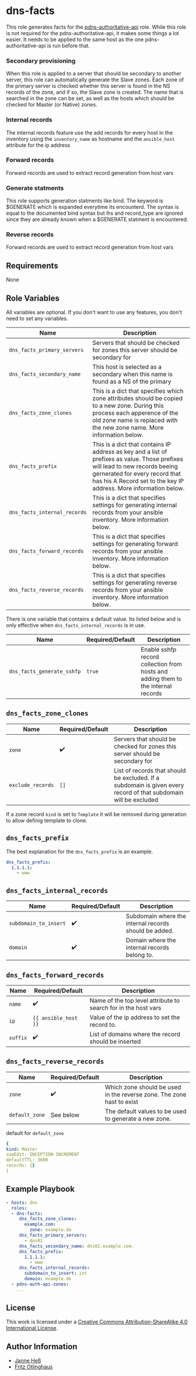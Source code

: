 # dns-facts

This role generates facts for the [pdns-authoritative-api](https://github.com/stuvusIT/pdns-authoritative-api) role.
While this role is not required for the pdns-authoritative-api, it makes some things a lot easier.
It needs to be applied to the same host as the one pdns-authoritative-api is run before that.

### Secondary provisioning

When this role is applied to a server that should be secondary to another server, this role can automatically generate the Slave zones.
Each zone of the primary server is checked whether this server is found in the NS records of the zone, and if so, the Slave zone is created.
The name that is searched in the zone can be set, as well as the hosts which should be checked for Master (or Native) zones.

### Internal records

The internal records feature use the add records for every host in the inventory using the `inventory_name` as hostname and the `ansible_host` attribute for the ip address

### Forward records

Forward records are used to extract record generation from host vars

### Generate statments
This role supports generation statments like bind. The keyword is $GENERATE which is expanded everytime its encounterd.
The syntax is equal to the documented bind syntax but lhs and record_type are ignored since they are already known when a $GENERATE statment is encountered.

### Reverse records

Forward records are used to extract record generation from host vars

## Requirements

None

## Role Variables

All variables are optional.
If you don't want to use any features, you don't need to set any variables.

| Name                         | Description                                                                                                                                                                                                                         |
|------------------------------|-------------------------------------------------------------------------------------------------------------------------------------------------------------------------------------------------------------------------------------|
| `dns_facts_primary_servers`  | Servers that should be checked for zones this server should be secondary for                                                                                                                                                        |
| `dns_facts_secondary_name`   | This host is selected as a secondary when this name is found as a NS of the primary                                                                                                                                                 |
| `dns_facts_zone_clones`      | This is a dict that specifies which zone attributes should be copied to a new zone. During this process each apperence of the old zone name is replaced with the new zone name. More information below.                             |
| `dns_facts_prefix`           | This is a dict that contains IP address as key and a list of prefixes as value. Those prefixes will lead to new records beeing gernerated for every record that has his A Record set to the key IP address. More information below. |
| `dns_facts_internal_records` | This is a dict that specifies settings for generating internal records from your ansible inventory. More information below.                                                                                                         |
| `dns_facts_forward_records` | This is a dict that specifies settings for generating forward records from your ansible inventory. More information below.                                                                                                         |
| `dns_facts_reverse_records` | This is a dict that specifies settings for generating reverse records from your ansible inventory. More information below.                                                                                                         |

There is one variable that contains a default value. Its listed below and is only effective when `dns_facts_internal_records` is in use.

| Name                       | Required/Default | Description                                                                       |
|----------------------------|------------------|-----------------------------------------------------------------------------------|
| `dns_facts_generate_sshfp` | `true`           | Enable sshfp record collection from hosts and adding them to the internal records |

## `dns_facts_zone_clones`

| Name              | Required/Default   | Description                                                                                                      |
|-------------------|--------------------|------------------------------------------------------------------------------------------------------------------|
| `zone`            | :heavy_check_mark: | Servers that should be checked for zones this server should be secondary for                                     |
| `exclude_records` | `[]`               | List of records that should be excluded. If a subdomain is given every record of that subdomain will be excluded |

If a zone record `kind` is set to `Template` it will be removed during generation to allow definig template to clone.

## `dns_facts_prefix`

The best explanation for the `dns_facts_prefix` is an example.


```yml
dns_facts_prefix:
  1.1.1.1:
    - www
```

## `dns_facts_internal_records`

| Name                  | Required/Default   | Description                                                                       |
|-----------------------|--------------------|-----------------------------------------------------------------------------------|
| `subdomain_to_insert` | :heavy_check_mark: | Subdomain where the internal records should be added.                             |
| `domain`              | :heavy_check_mark: | Domain where the internal records belong to.                                      |

## `dns_facts_forward_records`

| Name     | Required/Default     | Description                                                    |
|----------|----------------------|----------------------------------------------------------------|
| `name`   | :heavy_check_mark:   | Name of the top level attribute to search for in the host vars |
| `ip`     | `{{ ansible_host }}` | Value of the ip address to set the record to.                  |
| `suffix` | :heavy_check_mark:   | List of domains where the record should be inserted            |

## `dns_facts_reverse_records`

| Name           | Required/Default   | Description                                                           |
|----------------|--------------------|-----------------------------------------------------------------------|
| `zone`         | :heavy_check_mark: | Which zone should be used in the reverse zone. The zone hast to exist |
| `default_zone` | See below          | The default values to be used to generate a new zone.                 |

default for `default_zone`
```yml
{
kind: Master
soaEdit: INCEPTION-INCREMENT
defaultTTL: 3600
records: {}
}
```

## Example Playbook

```yml
- hosts: dns
  roles:
  - dns-facts:
     dns_facts_zone_clones:
       example.com: 
         zone: example.de
     dns_facts_primary_servers:
       - dns01
     dns_facts_secondary_name: dns02.example.com.
     dns_facts_prefix:
       1.1.1.1:
         - www
     dns_facts_internal_records:
       subdomain_to_insert: int
       domain: example.de
  - pdns-auth-api-zones:
    ...
```

## License

This work is licensed under a [Creative Commons Attribution-ShareAlike 4.0 International License](https://creativecommons.org/licenses/by-sa/4.0/).

## Author Information

- [Janne Heß](https://github.com/dasJ)
- [Fritz Otlinghaus](https://github.com/scriptkiddi)
